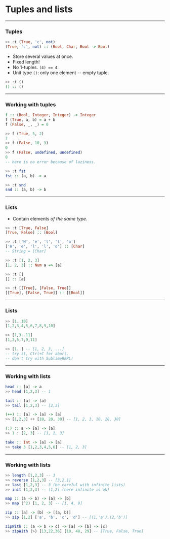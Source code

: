 # Tuples and lists

---

### Tuples

```haskell
>> :t (True, 'c', not)
(True, 'c', not) :: (Bool, Char, Bool -> Bool)
```

* Store several values at once.
* Fixed length!
* No 1-tuples. `(4) == 4`.
* Unit type `()`: only one element -- empty tuple. 
```haskell 
>> :t ()
() :: () 
```

---

### Working with tuples

```haskell
f :: (Bool, Integer, Integer) -> Integer
f (True, a, b) = a + b
f (False, _, _) = 0

>> f (True, 5, 2)
7
>> f (False, 10, 3)
0
>> f (False, undefined, undefined)
0
-- here is no error because of laziness.
```
```haskell
>> :t fst
fst :: (a, b) -> a

>> :t snd
snd :: (a, b) -> b
```
---

### Lists

* Contain elements *of the same type*.

```haskell
>> :t [True, False]
[True, False] :: [Bool]
```
```haskell
>> :t ['H', 'e', 'l', 'l', 'o']
['H', 'e', 'l', 'l', 'o'] :: [Char] 
-- String = [Char] 
```
```haskell
>> :t [1, 2, 3]
[1, 2, 3] :: Num a => [a]
```
```haskell
>> :t []
[] :: [a]
```
```haskell
>> :t [[True], [False, True]]
[[True], [False, True]] :: [[Bool]]
```

---

### Lists
```haskell
>> [1..10]
[1,2,3,4,5,6,7,8,9,10]
```
```haskell
>> [1,3..11]
[1,3,5,7,9,11]
```
```haskell
>> [1..] -- [1, 2, 3, ...]
-- try it, Ctrl+C for abort.
-- don't try with SublimeREPL!
```

---


### Working with lists

```haskell
head :: [a] -> a
>> head [1,2,3] -- 1
```
```haskell
tail :: [a] -> [a]
>> tail [1,2,3] -- [2,3]
```
```haskell
(++) :: [a] -> [a] -> [a]
>> [1,2,3] ++ [10, 20, 30] -- [1, 2, 3, 10, 20, 30]
```
```haskell
(:) :: a -> [a] -> [a]
>> 1 : [2, 3] -- [1, 2, 3]
```
```haskell
take :: Int -> [a] -> [a]
>> take 3 [1,2,3,4,5,6] -- [1, 2, 3]
```

---

### Working with lists
```haskell
>> length [1,2,3] -- 3
>> reverse [1,2,3] -- [3,2,1]
>> last [1,2,3] -- 3 (be careful with infinite lists)
>> init [1,2,3] -- [1,2] (here infinite is ok)
```
```haskell
map :: (a -> b) -> [a] -> [b]
>> map (^2) [1, 2, 3] -- [1, 4, 9]
```
```haskell
zip :: [a] -> [b] -> [(a, b)]
>> zip [1,2] ['a', 'b', 'c', 'd'] -- [(1,'a'),(2,'b')]
```
```haskell
zipWith :: (a -> b -> c) -> [a] -> [b] -> [c]
>> zipWith (>) [13,22,36] [10, 48, 29] -- [True, False, True]
```



